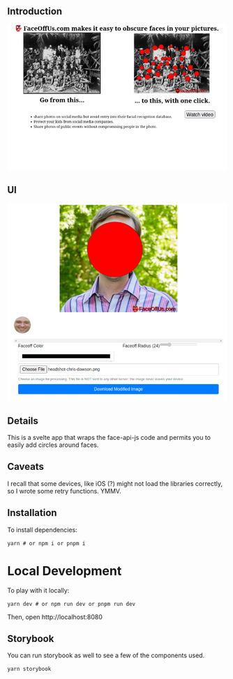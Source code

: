 ## Introduction

![Face Off](faceoff.png)

## UI

![Face Off](faceoff-ui.png)


## Details

This is a svelte app that wraps the face-api-js code and permits you to easily add circles around faces. 

## Caveats

I recall that some devices, like iOS (?) might not load the libraries correctly, so I wrote some retry functions. YMMV.

## Installation

To install dependencies:

```
yarn # or npm i or pnpm i
```

# Local Development

To play with it locally:

```
yarn dev # or npm run dev or pnpm run dev
```

Then, open http://localhost:8080

## Storybook

You can run storybook as well to see a few of the components used.

```
yarn storybook
```


